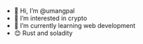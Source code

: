 - 👋 Hi, I’m @umangpal
- 👀 I’m interested in crypto
- 🌱 I’m currently learning web development
- 😊 Rust and soladity

<!---
umangpal/umangpal is a ✨ special ✨ repository because its `README.md` (this file) appears on your GitHub profile.
You can click the Preview link to take a look at your changes.
--->

